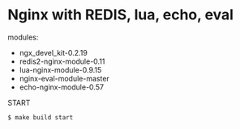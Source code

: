 # Nginx with REDIS, lua, echo, eval

modules:

  - ngx_devel_kit-0.2.19
  - redis2-nginx-module-0.11
  - lua-nginx-module-0.9.15
  - nginx-eval-module-master
  - echo-nginx-module-0.57

START

```
$ make build start
```
